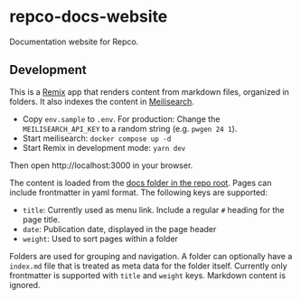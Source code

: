 # repco-docs-website

Documentation website for Repco.

## Development

This is a [Remix](https://remix.run) app that renders content from markdown files, organized in folders. It also indexes the content in [Meilisearch](https://docs.meilisearch.com/).

* Copy `env.sample` to `.env`. For production: Change the `MEILISEARCH_API_KEY` to a random string (e.g. `pwgen 24 1`).
* Start meilisearch: `docker compose up -d`
* Start Remix in development mode: `yarn dev`

Then open http://localhost:3000 in your browser.

The content is loaded from the [docs folder in the repo root](../../docs). Pages can include frontmatter in yaml format. The following keys are supported:

* `title`: Currently used as menu link. Include a regular `#` heading for the page title.
* `date`: Publication date, displayed in the page header
* `weight`: Used to sort pages within a folder

Folders are used for grouping and navigation. A folder can optionally have a `index.md` file that is treated as meta data for the folder itself. Currently only frontmatter is supported with `title` and `weight` keys. Markdown content is ignored.
